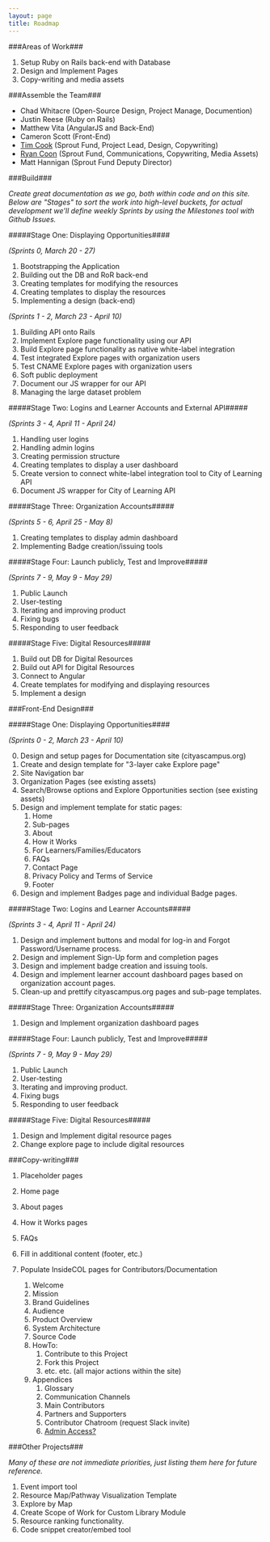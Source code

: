 ```yaml
---
layout: page
title: Roadmap
---
```

###Areas of Work###

1.  Setup Ruby on Rails back-end with Database
2.  Design and Implement Pages
3.  Copy-writing and media assets

###Assemble the Team###

*   Chad Whitacre (Open-Source Design, Project Manage, Documention)
*   Justin Reese (Ruby on Rails)
*   Matthew Vita (AngularJS and Back-End)
*   Cameron Scott (Front-End)
*   [Tim Cook](mailto:tim@sproutfund.org) (Sprout Fund, Project Lead, Design, Copywriting)
*   [Ryan Coon](mailto:ryan@sproutfund.org) (Sprout Fund, Communications, Copywriting, Media Assets)
*   Matt Hannigan (Sprout Fund Deputy Director)

###Build###

_Create great documentation as we go, both within code and on this site._
_Below are "Stages" to sort the work into high-level buckets, for actual development we'll define weekly Sprints by using the Milestones tool with Github Issues._


#####Stage One: Displaying Opportunities####

*(Sprints 0, March 20 - 27)*

1.  Bootstrapping the Application
2.  Building out the DB and RoR back-end
3.  Creating templates for modifying the resources
4.  Creating templates to display the resources
5.  Implementing a design (back-end)

*(Sprints 1 - 2, March 23 - April 10)*

1.  Building API onto Rails
2.  Implement Explore page functionality using our API
3.  Build Explore page functionality as native white-label integration
4. Test integrated Explore pages with organization users
5. Test CNAME Explore pages with organization users
6. Soft public deployment
7. Document our JS wrapper for our API
8. Managing the large dataset problem

#####Stage Two: Logins and Learner Accounts and External API#####

*(Sprints 3 - 4, April 11 - April 24)*

1.  Handling user logins
2.  Handling admin logins
3.  Creating permission structure
4.  Creating templates to display a user dashboard
5.  Create version to connect white-label integration tool to City of Learning API
6.  Document JS wrapper for City of Learning API

#####Stage Three: Organization Accounts#####

*(Sprints 5 - 6, April 25 - May 8)*

1.  Creating templates to display admin dashboard
2.  Implementing Badge creation/issuing tools

#####Stage Four: Launch publicly, Test and Improve#####

*(Sprints 7 - 9, May 9 - May 29)*

1. Public Launch
2. User-testing
3. Iterating and improving product
4. Fixing bugs
5. Responding to user feedback

#####Stage Five: Digital Resources#####

1. Build out DB for Digital Resources
2. Build out API for Digital Resources
3. Connect to Angular
4. Create templates for modifying and displaying resources
5. Implement a design

###Front-End Design###

#####Stage One: Displaying Opportunities####

*(Sprints 0 - 2, March 23 - April 10)*

0. Design and setup pages for Documentation site (cityascampus.org)
1.  Create and design template for "3-layer cake Explore page"
  1. Site Navigation bar
  2. Organization Pages (see existing assets)
  3. Search/Browse options and Explore Opportunities section (see existing assets)
2.  Design and implement template for static pages:
    1. Home
    2. Sub-pages
      1.  About
      2.  How it Works
      3.  For Learners/Families/Educators
      4.  FAQs
      6.  Contact Page
      7.  Privacy Policy and Terms of Service
    3. Footer
3.  Design and implement Badges page and individual Badge pages.

#####Stage Two: Logins and Learner Accounts#####

*(Sprints 3 - 4, April 11 - April 24)*

1.  Design and implement buttons and modal for log-in and Forgot Password/Username process.
2.  Design and implement Sign-Up form and completion pages
3.  Design and implement badge creation and issuing tools.
4.  Design and implement learner account dashboard pages based on organization account pages.
5.  Clean-up and prettify cityascampus.org pages and sub-page templates.

#####Stage Three: Organization Accounts#####

1.  Design and Implement organization dashboard pages

#####Stage Four: Launch publicly, Test and Improve#####

*(Sprints 7 - 9, May 9 - May 29)*

1. Public Launch
2. User-testing
3. Iterating and improving product.
4. Fixing bugs
5. Responding to user feedback


#####Stage Five: Digital Resources#####

1.  Design and Implement digital resource pages
2.  Change explore page to include digital resources


###Copy-writing###

1.  Placeholder pages
2.  Home page
3.  About pages
4.  How it Works pages
5.  FAQs
6.  Fill in additional content (footer, etc.)
7.  Populate InsideCOL pages for Contributors/Documentation

    1.  Welcome
    2.  Mission
    3.  Brand Guidelines
    4.  Audience
    5.  Product Overview
    6.  System Architecture
    7.  Source Code
    8.  HowTo:
        1.  Contribute to this Project
        2.  Fork this Project
        3.  etc. etc. (all major actions within the site)
    9.  Appendices
        1.  Glossary
        2.  Communication Channels
        3.  Main Contributors
        4.  Partners and Supporters
        5.  Contributor Chatroom (request Slack invite)
        6.  [Admin Access?](http://inside.gratipay.com/appendices/access)

###Other Projects###

_Many of these are not immediate priorities, just listing them here for future reference._

1.  Event import tool
2.  Resource Map/Pathway Visualization Template
3.  Explore by Map
4.  Create Scope of Work for Custom Library Module
5.  Resource ranking functionality.
6.  Code snippet creator/embed tool
